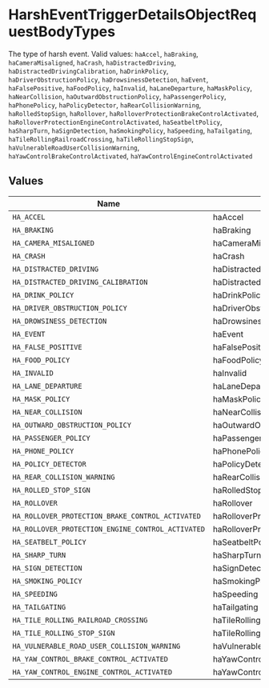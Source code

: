 # HarshEventTriggerDetailsObjectRequestBodyTypes

The type of harsh event.  Valid values: `haAccel`, `haBraking`, `haCameraMisaligned`, `haCrash`, `haDistractedDriving`, `haDistractedDrivingCalibration`, `haDrinkPolicy`, `haDriverObstructionPolicy`, `haDrowsinessDetection`, `haEvent`, `haFalsePositive`, `haFoodPolicy`, `haInvalid`, `haLaneDeparture`, `haMaskPolicy`, `haNearCollision`, `haOutwardObstructionPolicy`, `haPassengerPolicy`, `haPhonePolicy`, `haPolicyDetector`, `haRearCollisionWarning`, `haRolledStopSign`, `haRollover`, `haRolloverProtectionBrakeControlActivated`, `haRolloverProtectionEngineControlActivated`, `haSeatbeltPolicy`, `haSharpTurn`, `haSignDetection`, `haSmokingPolicy`, `haSpeeding`, `haTailgating`, `haTileRollingRailroadCrossing`, `haTileRollingStopSign`, `haVulnerableRoadUserCollisionWarning`, `haYawControlBrakeControlActivated`, `haYawControlEngineControlActivated`


## Values

| Name                                              | Value                                             |
| ------------------------------------------------- | ------------------------------------------------- |
| `HA_ACCEL`                                        | haAccel                                           |
| `HA_BRAKING`                                      | haBraking                                         |
| `HA_CAMERA_MISALIGNED`                            | haCameraMisaligned                                |
| `HA_CRASH`                                        | haCrash                                           |
| `HA_DISTRACTED_DRIVING`                           | haDistractedDriving                               |
| `HA_DISTRACTED_DRIVING_CALIBRATION`               | haDistractedDrivingCalibration                    |
| `HA_DRINK_POLICY`                                 | haDrinkPolicy                                     |
| `HA_DRIVER_OBSTRUCTION_POLICY`                    | haDriverObstructionPolicy                         |
| `HA_DROWSINESS_DETECTION`                         | haDrowsinessDetection                             |
| `HA_EVENT`                                        | haEvent                                           |
| `HA_FALSE_POSITIVE`                               | haFalsePositive                                   |
| `HA_FOOD_POLICY`                                  | haFoodPolicy                                      |
| `HA_INVALID`                                      | haInvalid                                         |
| `HA_LANE_DEPARTURE`                               | haLaneDeparture                                   |
| `HA_MASK_POLICY`                                  | haMaskPolicy                                      |
| `HA_NEAR_COLLISION`                               | haNearCollision                                   |
| `HA_OUTWARD_OBSTRUCTION_POLICY`                   | haOutwardObstructionPolicy                        |
| `HA_PASSENGER_POLICY`                             | haPassengerPolicy                                 |
| `HA_PHONE_POLICY`                                 | haPhonePolicy                                     |
| `HA_POLICY_DETECTOR`                              | haPolicyDetector                                  |
| `HA_REAR_COLLISION_WARNING`                       | haRearCollisionWarning                            |
| `HA_ROLLED_STOP_SIGN`                             | haRolledStopSign                                  |
| `HA_ROLLOVER`                                     | haRollover                                        |
| `HA_ROLLOVER_PROTECTION_BRAKE_CONTROL_ACTIVATED`  | haRolloverProtectionBrakeControlActivated         |
| `HA_ROLLOVER_PROTECTION_ENGINE_CONTROL_ACTIVATED` | haRolloverProtectionEngineControlActivated        |
| `HA_SEATBELT_POLICY`                              | haSeatbeltPolicy                                  |
| `HA_SHARP_TURN`                                   | haSharpTurn                                       |
| `HA_SIGN_DETECTION`                               | haSignDetection                                   |
| `HA_SMOKING_POLICY`                               | haSmokingPolicy                                   |
| `HA_SPEEDING`                                     | haSpeeding                                        |
| `HA_TAILGATING`                                   | haTailgating                                      |
| `HA_TILE_ROLLING_RAILROAD_CROSSING`               | haTileRollingRailroadCrossing                     |
| `HA_TILE_ROLLING_STOP_SIGN`                       | haTileRollingStopSign                             |
| `HA_VULNERABLE_ROAD_USER_COLLISION_WARNING`       | haVulnerableRoadUserCollisionWarning              |
| `HA_YAW_CONTROL_BRAKE_CONTROL_ACTIVATED`          | haYawControlBrakeControlActivated                 |
| `HA_YAW_CONTROL_ENGINE_CONTROL_ACTIVATED`         | haYawControlEngineControlActivated                |